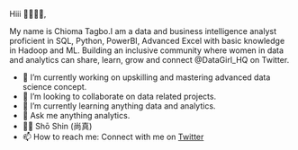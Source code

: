 Hiii 👋🏾👩🏾‍,

My name is Chioma Tagbo.I am a data and business intelligence analyst proficient in SQL, Python, PowerBI, Advanced Excel with basic knowledge in Hadoop and ML. Building an inclusive community where women in data and analytics can share, learn, grow and connect @DataGirl_HQ on Twitter.
- 🔭 I’m currently working on upskilling and mastering advanced data science concept.
- 👯 I’m looking to collaborate on data related projects. 
- 🌱 I’m currently learning anything data and analytics.
- 💬 Ask me anything analytics.
- 🧘‍♀️ Shō Shin (尚真)
- 📫 How to reach me: Connect with me on [Twitter]([url](https://twitter.com/Chiiomaa__/)https://twitter.com/Chiiomaa__/)   
